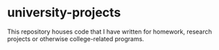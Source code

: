 university-projects
===================

This repository houses code that I have written for homework, research projects or otherwise college-related programs.
